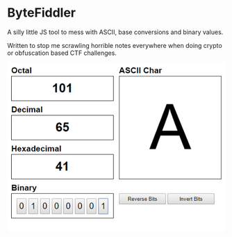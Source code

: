 ByteFiddler
===========

A silly little JS tool to mess with ASCII, base conversions and binary values.

Written to stop me scrawling horrible notes everywhere when doing crypto or obfuscation based CTF challenges.

![](media/screenshot.PNG?raw=true)
